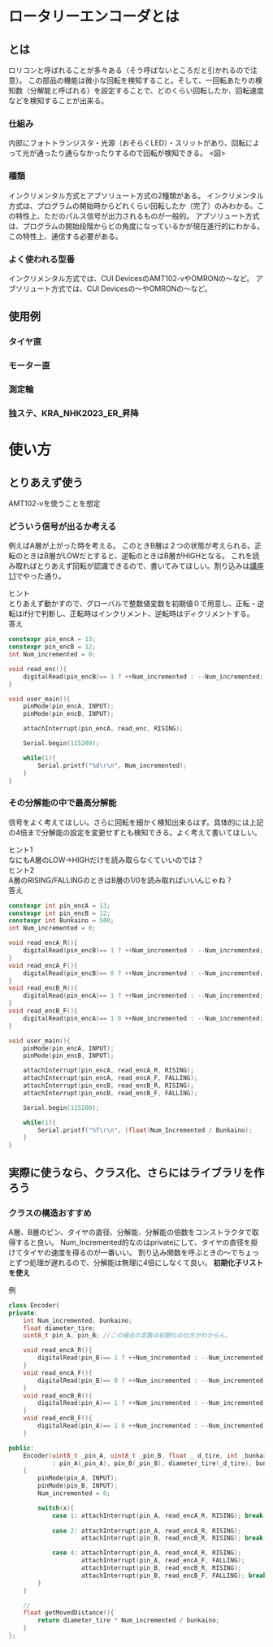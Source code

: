 # ロータリーエンコーダとは
## とは
ロリコンと呼ばれることが多々ある（そう呼ばないところだと引かれるので注意）。
この部品の機能は微小な回転を検知すること。そして、一回転あたりの検知数（分解能と呼ばれる）を設定することで、どのくらい回転したか、回転速度などを検知することが出来る。

### 仕組み
内部にフォトトランジスタ・光源（おそらくLED）・スリットがあり、回転によって光が通ったり通らなかったりするので回転が検知できる。
<図>

### 種類
インクリメンタル方式とアブソリュート方式の2種類がある。
インクリメンタル方式は、プログラムの開始時からどれくらい回転したか（完了）のみわかる。この特性上、ただのパルス信号が出力されるものが一般的。
アブソリュート方式は、プログラムの開始段階からどの角度になっているかが現在進行的にわかる。この特性上、通信する必要がある。

### よく使われる型番
インクリメンタル方式では、CUI DevicesのAMT102-vやOMRONの〜など。
アブソリュート方式では、CUI Devicesの〜やOMRONの〜など。

## 使用例
### タイヤ直
### モーター直
### 測定輪
### 独ステ、KRA_NHK2023_ER_昇降

# 使い方
## とりあえず使う
AMT102-vを使うことを想定
### どういう信号が出るか考える
例えばA層が上がった時を考える。
このときB層は２つの状態が考えられる。正転のときはB層がLOWだとすると、逆転のときはB層がHIGHとなる。
これを読み取ればとりあえず回転が認識できるので、書いてみてほしい。割り込みは[講座1.1]()でやった通り。

<detail>
<summary>ヒント</summary>
とりあえず動かすので、グローバルで整数値変数を初期値０で用意し、正転・逆転はif分で判断し、正転時はインクリメント、逆転時はディクリメントする。
</detail>

<detail>
<summary>答え</summary>

```cpp
constexpr pin_encA = 13;
constexpr pin_encB = 12;
int Num_incremented = 0;

void read_enc(){
    digitalRead(pin_encB)== 1 ? ++Num_incremented : --Num_incremented;
}

void user_main(){
    pinMode(pin_encA, INPUT);
    pinMode(pin_encB, INPUT);

    attachInterrupt(pin_encA, read_enc, RISING);

    Serial.begin(115200);

    while(1){
        Serial.printf("%d\r\n", Num_incremented);
    }
}
```
</detail>

### その分解能の中で最高分解能
信号をよく考えてほしい。さらに回転を細かく検知出来るはず。具体的には上記の4倍まで分解能の設定を変更せずとも検知できる。よく考えて書いてほしい。

<detail>
<summary>ヒント1</summary>
なにもA層のLOW->HIGHだけを読み取らなくていいのでは？
</detail>

<detail>
<summary>ヒント2</summary>
A層のRISING/FALLINGのときはB層の1/0を読み取ればいいんじゃね？
</detail>

<detail>
<summary>答え</summary>

```cpp
constexpr int pin_encA = 13;
constexpr int pin_encB = 12;
constexpr int Bunkaino = 500;
int Num_incremented = 0;

void read_encA_R(){
    digitalRead(pin_encB)== 1 ? ++Num_incremented : --Num_incremented;
}
void read_encA_F(){
    digitalRead(pin_encB)== 0 ? ++Num_incremented : --Num_incremented;
}
void read_encB_R(){
    digitalRead(pin_encA)== 1 ? ++Num_incremented : --Num_incremented;
}
void read_encB_F(){
    digitalRead(pin_encA)== 1 0 ++Num_incremented : --Num_incremented;
}

void user_main(){
    pinMode(pin_encA, INPUT);
    pinMode(pin_encB, INPUT);

    attachInterrupt(pin_encA, read_encA_R, RISING);
    attachInterrupt(pin_encA, read_encA_F, FALLING);
    attachInterrupt(pin_encB, read_encB_R, RISING);
    attachInterrupt(pin_encB, read_encB_F, FALLING);

    Serial.begin(115200);

    while(1){
        Serial.printf("%f\r\n", (float)Num_Incremented / Bunkaino);
    }
}

```
</detail>

## 実際に使うなら、クラス化、さらにはライブラリを作ろう
### クラスの構造おすすめ
A層、B層のピン、タイヤの直径、分解能、分解能の倍数をコンストラクタで取得すると良い。
Num_Incremented的なのはprivateにして、タイヤの直径を掛けてタイヤの速度を得るのが一番いい。
割り込み関数を呼ぶときの〜でちょっとずつ処理が遅れるので、分解能は無理に4倍にしなくて良い。
**初期化子リストを使え**

<detail>
<summary>例</summary>

```cpp
class Encoder{
private:
    int Num_incremented, bunkaino;
    float diameter_tire;
    uint8_t pin_A, pin_B; //この場合の定数の初期化の仕方がわからん。

    void read_encA_R(){
        digitalRead(pin_B)== 1 ? ++Num_incremented : --Num_incremented;
    }
    void read_encA_F(){
        digitalRead(pin_B)== 0 ? ++Num_incremented : --Num_incremented;
    }
    void read_encB_R(){
        digitalRead(pin_A)== 1 ? ++Num_incremented : --Num_incremented;
    }
    void read_encB_F(){
        digitalRead(pin_A)== 1 0 ++Num_incremented : --Num_incremented;
    }

public:
    Encoder(uint8_t _pin_A, uint8_t _pin_B, float _ d_tire, int _bunkainom, uint8_t x)
            : pin_A(_pin_A), pin_B(_pin_B), diameter_tire(_d_tire), bunkaino(_bunkaino * x) 
    {
        pinMode(pin_A, INPUT);
        pinMode(pin_B, INPUT);
        Num_incremented = 0;

        switch(x){
            case 1: attachInterrupt(pin_A, read_encA_R, RISING); break;
            
            case 2: attachInterrupt(pin_A, read_encA_R, RISING);
                    attachInterrupt(pin_B, read_encB_R, RISING); break;

            case 4: attachInterrupt(pin_A, read_encA_R, RISING); 
                    attachInterrupt(pin_A, read_encA_F, FALLING);
                    attachInterrupt(pin_B, read_encB_R, RISING);
                    attachInterrupt(pin_B, read_encB_F, FALLING); break;
        }
    }

    //
    float getMovedDistance(){
        return diameter_tire * Num_incremented / bunkaino;
    }
};
```
</detail>